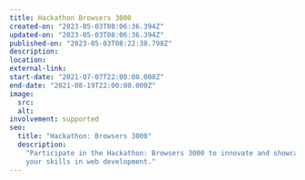 ```yaml
---
title: Hackathon Browsers 3000
created-on: "2023-05-03T08:06:36.394Z"
updated-on: "2023-05-03T08:06:36.394Z"
published-on: "2023-05-03T08:22:38.798Z"
description:
location:
external-link:
start-date: "2021-07-07T22:00:00.000Z"
end-date: "2021-08-19T22:00:00.000Z"
image:
  src:
  alt:
involvement: supported
seo:
  title: "Hackathon: Browsers 3000"
  description:
    "Participate in the Hackathon: Browsers 3000 to innovate and showcase
    your skills in web development."
---
```

